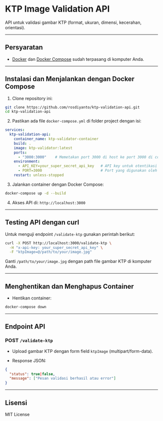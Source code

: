 # KTP Image Validation API

API untuk validasi gambar KTP (format, ukuran, dimensi, kecerahan, orientasi).

---

## Persyaratan

- [Docker](https://www.docker.com/get-started) dan [Docker Compose](https://docs.docker.com/compose/install/) sudah terpasang di komputer Anda.

---

## Instalasi dan Menjalankan dengan Docker Compose

1. Clone repository ini:

```bash
git clone https://github.com/rosdiyanto/ktp-validation-api.git
cd ktp-validation-api
```

2. Pastikan ada file `docker-compose.yml` di folder project dengan isi:

```yaml
services:
  ktp-validation-api:
    container_name: ktp-validator-container
    build: .
    image: ktp-validator:latest
    ports:
      - "3000:3000"    # Memetakan port 3000 di host ke port 3000 di container
    environment:
      - API_KEY=your_super_secret_api_key   # API key untuk otentikasi akses aplikasi
      - PORT=3000                           # Port yang digunakan oleh aplikasi di container
    restart: unless-stopped

```

3. Jalankan container dengan Docker Compose:

```bash
docker-compose up -d --build
```

4. Akses API di: `http://localhost:3000`

---

## Testing API dengan curl

Untuk menguji endpoint `/validate-ktp` gunakan perintah berikut:

```bash
curl -X POST http://localhost:3000/validate-ktp \
  -H "x-api-key: your_super_secret_api_key" \
  -F "ktpImage=@/path/to/your/image.jpg"
```

Ganti `/path/to/your/image.jpg` dengan path file gambar KTP di komputer Anda.

---

## Menghentikan dan Menghapus Container

- Hentikan container:

```bash
docker-compose down
```

---

## Endpoint API

### POST `/validate-ktp`

- Upload gambar KTP dengan form field `ktpImage` (multipart/form-data).

- Response JSON:

```json
{
  "status": true|false,
  "message": ["Pesan validasi berhasil atau error"]
}
```

---

## Lisensi

MIT License
